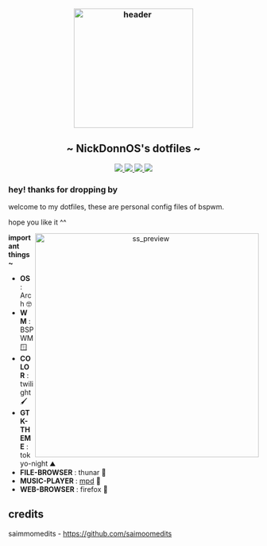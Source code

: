 <h3 align="center">
	<img src="https://github.com/moonlight-coffee.png"  height="240" alt="header"/><br/></h3>

<h2 align="center"> ~ NickDonnOS's dotfiles ~ </h2>

<div align="center">
    <p></p>
    <a href="https://github.com/moonlight-coffe/my-first-try-to-rice/stargazers">
        <img src="https://img.shields.io/github/stars/moonlight-coffee/my-first-try-to-rice?colorA=141414&colorB=bb9af7&style=for-the-badge">
    </a>
    <a href="https://github.com/moonlight-coffee/my-first-try-to-rice/network/members/">
        <img src="https://badges.pufler.dev/updated/moonlight-coffee/my-first-try-to-rice?style=for-the-badge&color=141414&logoColor=white&labelColor=d0dc8e">
    <a href="https://github.com/moonlight-coffe/my-first-try-to-rice">
    	<img src="https://img.shields.io/github/repo-size/moonlight-coffee/my-first-try-to-rice?colorA=141414&colorB=e2c47e&label=size&style=for-the-badge">
    </a>
    <a href="https://github.com/saimoomedits/levuaska/blob/main/LICENSE">
    	<img src="https://img.shields.io/github/license/moonlight-coffee/my-first-try-to-rice?colorA=141414&colorB=c06d44&style=for-the-badge&logoColor=white">
    </a>
</div>
	    
### hey! thanks for dropping by 
	
welcome to my dotfiles, these are personal config files of bspwm. 
	
hope you like it ^^
	

	
<p align="center">
	<img src="https://user-images.githubusercontent.com/72156551/154124275-9f96db2c-7cbe-4c5f-94d8-f4369e38d5f4.png" alt="ss_preview" align="right" width="450px">
	</p>
	
**important things~**
	
- **OS** : Arch 🤓 
- **WM** : BSPWM 🪟 
- **COLOR** : twilight 🖌️ 
- **GTK-THEME** : tokyo-night ⛰️ 
- **FILE-BROWSER** : thunar 🦾 
- **MUSIC-PLAYER** : [mpd](https://www.musicpd.org/) 🎵
- **WEB-BROWSER** : firefox 🦊 

<!-- ## Screenshots 🖼️ -->

## credits
saimmomedits - https://github.com/saimoomedits
